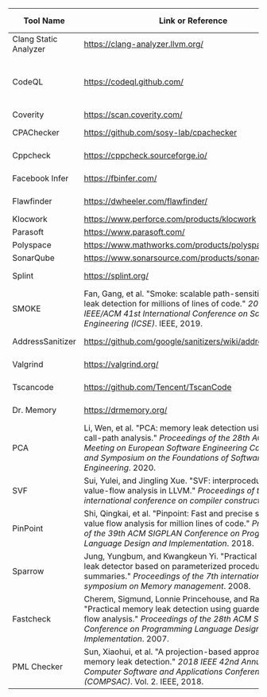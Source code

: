 | Tool Name             | Link or Reference                                            | Selected           | Reason for Selected/Exclude                                  |
| --------------------- | ------------------------------------------------------------ | ------------------ | ------------------------------------------------------------ |
| Clang Static Analyzer | https://clang-analyzer.llvm.org/                             | :x:                | Need infomation from compilation                             |
| CodeQL                | https://codeql.github.com/                                   | :x:                | A plugin at VS Code platform and cannot operate in command line |
| Coverity              | https://scan.coverity.com/                                   | :x:                | Proprietary                                                  |
| CPAChecker            | https://github.com/sosy-lab/cpachecker                       | :x:                | Only support C and not C++                                   |
| Cppcheck              | https://cppcheck.sourceforge.io/                             | :white_check_mark: | Meet all our criteria                                        |
| Facebook Infer        | https://fbinfer.com/                                         | :x:                | Need infomation from compilation                             |
| Flawfinder            | https://dwheeler.com/flawfinder/                             | :white_check_mark: | Meet all our criteria                                        |
| Klocwork              | https://www.perforce.com/products/klocwork                   | :x:                | Proprietary                                                  |
| Parasoft              | https://www.parasoft.com/                                    | :x:                | Proprietary                                                  |
| Polyspace             | https://www.mathworks.com/products/polyspace.html            | :x:                | Proprietary                                                  |
| SonarQube             | https://www.sonarsource.com/products/sonarqube/              | :x:                | Proprietary                                                  |
| Splint                | https://splint.org/                                          | :x:                | Only support C and not C++                                   |
| SMOKE                 | Fan, Gang, et al. "Smoke: scalable path-sensitive memory leak detection for millions of lines of code." *2019 IEEE/ACM 41st International Conference on Software Engineering (ICSE)*. IEEE, 2019. | :x:                | Need infomation from compilation                             |
| AddressSanitizer      | https://github.com/google/sanitizers/wiki/addresssanitizer   | :x:                | Depend on runtime execution                                  |
| Valgrind              | https://valgrind.org/                                        | :x:                | Depend on runtime execution                                  |
| Tscancode             | https://github.com/Tencent/TscanCode                         | :white_check_mark: | Meet all our criteria                                        |
| Dr. Memory            | https://drmemory.org/                                        | :x:                | Depend on runtime execution                                  |
| PCA                   | Li, Wen, et al. "PCA: memory leak detection using partial call-path analysis." *Proceedings of the 28th ACM Joint Meeting on European Software Engineering Conference and Symposium on the Foundations of Software Engineering*. 2020. | :x:                | Need infomation from compilation                             |
| SVF                   | Sui, Yulei, and Jingling Xue. "SVF: interprocedural static value-flow analysis in LLVM." *Proceedings of the 25th international conference on compiler construction*. 2016. | :x:                | Need infomation from compilation                             |
| PinPoint              | Shi, Qingkai, et al. "Pinpoint: Fast and precise sparse value flow analysis for million lines of code." *Proceedings of the 39th ACM SIGPLAN Conference on Programming Language Design and Implementation*. 2018. | :x:                | Proprietary. Need infomation from compilation                |
| Sparrow               | Jung, Yungbum, and Kwangkeun Yi. "Practical memory leak detector based on parameterized procedural summaries." *Proceedings of the 7th international symposium on Memory management*. 2008. | :x:                | Only support C and not C++                                   |
| Fastcheck             | Cherem, Sigmund, Lonnie Princehouse, and Radu Rugina. "Practical memory leak detection using guarded value-flow analysis." *Proceedings of the 28th ACM SIGPLAN Conference on Programming Language Design and Implementation*. 2007. | :x:                | Only support C and not C++                                   |
| PML Checker           | Sun, Xiaohui, et al. "A projection-based approach for memory leak detection." *2018 IEEE 42nd Annual Computer Software and Applications Conference (COMPSAC)*. Vol. 2. IEEE, 2018. | :x:                | Only support C and not C++                                   |

